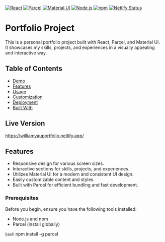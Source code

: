 [![React](https://img.shields.io/badge/React-18-blue?logo=react)](https://reactjs.org/)
[![Parcel](https://img.shields.io/badge/Parcel-2-orange?logo=parcel)](https://parceljs.org/)
[![Material UI](https://img.shields.io/badge/Material%20UI-5-green?logo=material-ui)](https://material-ui.com/)
[![Node.js](https://img.shields.io/badge/Node.js-18.15.0-green?logo=node.js)](https://nodejs.org/)
[![npm](https://img.shields.io/badge/npm-9.5.0-blue?logo=npm)](https://www.npmjs.com/)
[![Netlify Status](https://img.shields.io/netlify/williamyauportfolio?logo=netlify)](https://williamyauportfolio.netlify.app/)

# Portfolio Project

This is a personal portfolio project built with React, Parcel, and Material UI. It showcases my skills, projects, and experiences in a visually appealing and interactive way.

## Table of Contents

- [Demo](#demo)
- [Features](#features)
- [Usage](#usage)
- [Customization](#customization)
- [Deployment](#deployment)
- [Built With](#built-with)

## Live Version

https://williamyauportfolio.netlify.app/

## Features

- Responsive design for various screen sizes.
- Interactive sections for skills, projects, and experiences.
- Utilizes Material UI for a modern and consistent UI design.
- Easily customizable content and styles.
- Built with Parcel for efficient bundling and fast development.


### Prerequisites

Before you begin, ensure you have the following tools installed:

- Node.js and npm
- Parcel (install globally)

``` bash ```
npm install -g parcel

##


